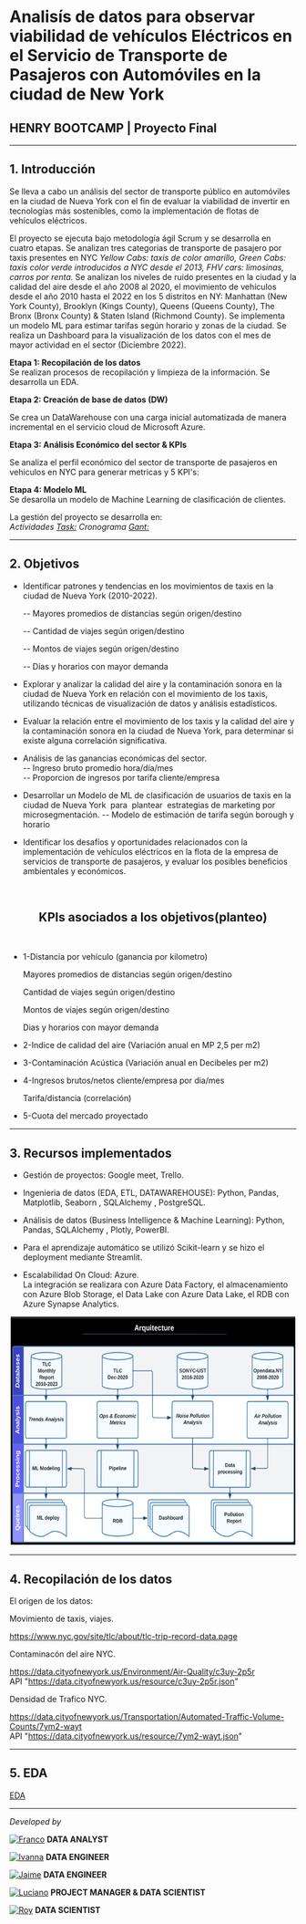 # <h1> Analisís de datos para observar viabilidad de vehículos Eléctricos en el Servicio de Transporte de Pasajeros con Automóviles en la ciudad de New York </h1> 
## **HENRY BOOTCAMP | Proyecto Final**
<hr>

## 1. Introducción

Se lleva a cabo un análisis del sector de transporte público en automóviles en la ciudad de Nueva York con el fin de evaluar la viabilidad de invertir en tecnologías más sostenibles, como la implementación de flotas de vehículos eléctricos.<br>

El proyecto se ejecuta bajo metodología ágil Scrum y se desarrolla en cuatro etapas. Se analizan tres categorias de transporte de pasajero por taxis presentes en NYC *Yellow Cabs: taxis de color amarillo, Green Cabs: taxis color verde introducidos a NYC desde el 2013, FHV cars: limosinas, carros por renta.* Se analizan los niveles de ruido presentes en la ciudad y la calidad del aire desde el año 2008 al 2020, el movimiento de vehículos desde el año 2010 hasta el 2022 en los 5 distritos en NY: Manhattan (New York County), Brooklyn (Kings County), Queens (Queens County), The Bronx (Bronx County) & Staten Island (Richmond County). Se implementa un modelo ML para estimar tarifas según horario y zonas de la ciudad. Se realiza un Dashboard para la visualización de los datos con el mes de mayor actividad en el sector (Diciembre 2022). <br>

**Etapa 1: Recopilación de los datos**<br>
Se realizan procesos de recopilación y limpieza de la información. Se desarrolla un EDA.  <br>

**Etapa 2: Creación de base de datos (DW)** <br>

Se crea un DataWarehouse con una carga inicial automatizada de manera incremental en el servicio cloud de Microsoft Azure.<br>

**Etapa 3: Análisis Económico del sector & KPIs** <br>

Se analiza el perfil económico del sector de transporte de pasajeros en vehiculos en NYC para generar metricas y 5 KPI's: <br>

**Etapa 4: Modelo ML** <br>
Se desarolla un modelo de Machine Learning de clasificación de clientes. <br>

La gestión del proyecto se desarrolla en:<br>
*Actividades [Task:](https://trello.com/b/BBq6OTiJ/proyecto-final) Cronograma [Gant:](https://docs.google.com/spreadsheets/d/10gupD91IRV9KfblHfoy6fAw1rV6vu_gw6LNHp0itnfo/edit#gid=1709744959)*

<hr>

## 2. Objetivos

- Identificar patrones y tendencias en los movimientos de taxis en la ciudad de Nueva York (2010-2022).

  -- Mayores promedios de distancias según origen/destino 

  -- Cantidad de viajes según origen/destino 

  -- Montos de viajes según origen/destino

  -- Días y horarios con mayor demanda <br>

- Explorar y analizar la calidad del aire y la contaminación sonora en la ciudad de Nueva York en relación con el movimiento de los taxis, utilizando técnicas de visualización de datos y análisis estadísticos.<br>

- Evaluar la relación entre el movimiento de los taxis y la calidad del aire y la contaminación sonora en la ciudad de Nueva York, para determinar si existe alguna correlación significativa. <br>

- Análisis de las ganancias económicas del sector. <br>
  -- Ingreso bruto promedio hora/día/mes <br>
  -- Proporcion de ingresos por tarifa cliente/empresa<br>

- Desarrollar un Modelo de ML de clasificación de usuarios de taxis en la ciudad de Nueva York  para  plantear  estrategias de marketing por microsegmentación.
  -- Modelo de estimación de tarifa según borough y horario <br>

- Identificar los desafíos y oportunidades relacionados con la implementación de vehículos eléctricos en la flota de la empresa de servicios de transporte de pasajeros, y evaluar los posibles beneficios ambientales y económicos.


<br><h2 align="center">KPIs asociados a los objetivos(planteo)</h2><br>

- 1-Distancia por vehículo (ganancia por kilometro)

    Mayores promedios de distancias según origen/destino 

    Cantidad de viajes según origen/destino 

    Montos de viajes según origen/destino

    Dias y horarios con mayor demanda

- 2-Indice de calidad del aire (Variación anual en MP 2,5 per m2)

- 3-Contaminación Acústica (Variación anual en Decibeles per m2)

- 4-Ingresos brutos/netos cliente/empresa por dia/mes

    Tarifa/distancia (correlación)

- 5-Cuota del mercado proyectado
<hr>

## 3. Recursos implementados

- Gestión de proyectos: Google meet, Trello.<br>

- Ingenieria de datos (EDA, ETL, DATAWAREHOUSE): Python, Pandas, Matplotlib,  Seaborn , SQLAlchemy , PostgreSQL.<br> 

- Análisis de datos (Business Intelligence & Machine Learning): Python, Pandas, SQLAlchemy , Plotly, PowerBI.<br> 

- Para el aprendizaje automático se utilizó Scikit-learn y se hizo el deployment mediante Streamlit.<br>

- Escalabilidad On Cloud: Azure.<br>
La integración se realizara con Azure Data Factory, el almacenamiento con Azure Blob Storage, el Data Lake con Azure Data Lake, el RDB con Azure Synapse Analytics.<br>

<center><img src="franco/diagrama.png" width="500" height="400"/></center>
<hr>

## 4. Recopilación de los datos
El origen de los datos:

Movimiento de taxis, viajes.<br>

https://www.nyc.gov/site/tlc/about/tlc-trip-record-data.page<br>

Contaminacón del aire NYC.<br>

https://data.cityofnewyork.us/Environment/Air-Quality/c3uy-2p5r<br>
API "https://data.cityofnewyork.us/resource/c3uy-2p5r.json"

Densidad de Trafico NYC.<br>

https://data.cityofnewyork.us/Transportation/Automated-Traffic-Volume-Counts/7ym2-wayt <br>
API "https://data.cityofnewyork.us/resource/7ym2-wayt.json"

<hr>

## 5. EDA

[EDA](https://docs.google.com/presentation/d/1JpArF9OQ-drCRJC0h2I5K6-4FtqC2zgzeXRlCp0JW94/edit#slide=id.g1e1000ce16a_3_11)


<hr>

*Developed by*

<a href="https://www.linkedin.com/in/franco-jonas-myburg-6095b8255/"><img alt="Franco" title="Connect with Franco" src="https://img.shields.io/badge/Franco Myburg-0077B5?style=flat&logo=Linkedin&logoColor=white"></a> **DATA ANALYST**

<a href="https://www.linkedin.com/in/ivannagvdc/"><img alt="Ivanna" title="Connect with Ivanna" src="https://img.shields.io/badge/Ivanna Villa-0077B5?style=flat&logo=Linkedin&logoColor=white"></a> **DATA ENGINEER**

<a href="https://www.linkedin.com/in/jospinoponce/"><img alt="Jaime" title="Connect with Jaime" src="https://img.shields.io/badge/Jaime Ospino-0077B5?style=flat&logo=Linkedin&logoColor=white"></a> **DATA ENGINEER**

<a href="https://www.linkedin.com/in/takticflow/"><img alt="Luciano" title="Connect with Luciano" src="https://img.shields.io/badge/Luciano Larrea-0077B5?style=flat&logo=Linkedin&logoColor=white"></a> **PROJECT MANAGER & DATA SCIENTIST**

<a href="https://www.linkedin.com/in/royquillca/"><img alt="Roy" title="Connect with Roy" src="https://img.shields.io/badge/Roy Quillca-0077B5?style=flat&logo=Linkedin&logoColor=white"></a> **DATA SCIENTIST**



